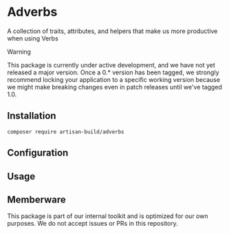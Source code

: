 # Adverbs

A collection of traits, attributes, and helpers that make us more productive when using Verbs 

> [!WARNING]  
> This package is currently under active development, and we have not yet released a major version. Once a 0.* version
> has been tagged, we strongly recommend locking your application to a specific working version because we might make
> breaking changes even in patch releases until we've tagged 1.0.

## Installation

`composer require artisan-build/adverbs`

## Configuration

## Usage

## Memberware

This package is part of our internal toolkit and is optimized for our own purposes. We do not accept issues or PRs
in this repository. 

